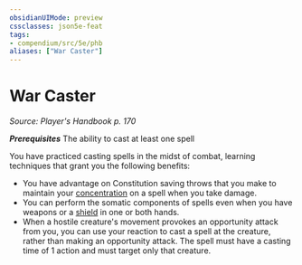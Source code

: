 ```yaml
---
obsidianUIMode: preview
cssclasses: json5e-feat
tags:
- compendium/src/5e/phb
aliases: ["War Caster"]
---
```

# War Caster
*Source: Player's Handbook p. 170*  

***Prerequisites*** The ability to cast at least one spell

You have practiced casting spells in the midst of combat, learning techniques that grant you the following benefits:

- You have advantage on Constitution saving throws that you make to maintain your [concentration](../../Rules%20&%20Options/5e%20Rules/conditions.md##concentration) on a spell when you take damage.  
- You can perform the somatic components of spells even when you have weapons or a [shield](shield.md#) in one or both hands.  
- When a hostile creature's movement provokes an opportunity attack from you, you can use your reaction to cast a spell at the creature, rather than making an opportunity attack. The spell must have a casting time of 1 action and must target only that creature.